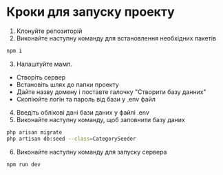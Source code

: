 # Кроки для запуску проекту
1. Клонуйте репозиторій
2. Виконайте наступну команду для встановлення необхідних пакетів
```bash
npm i
```
3. Налаштуйте мамп.
- Створіть сервер
- Встановіть шлях до папки проекту
- Дайте назву домену і поставте галочку "Створити базу данних"
- Скопіюйте логін та пароль від бази у .env файл

4. Введіть облікові дані бази даних у файлі .env
5. Виконайте наступну команду, щоб заповнити базу даних
```bash
php arisan migrate
php artisan db:seed --class=CategorySeeder
```
6. Виконайте наступну команду для запуску сервера
```bash
npm run dev
```
